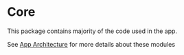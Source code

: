 # Core

This package contains majority of the code used in the app.

See [App Architecture](../../Docs/AppArchitecture.md) for more details about these modules
